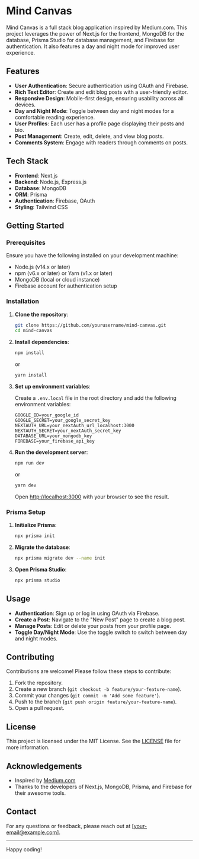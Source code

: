 # Mind Canvas

Mind Canvas is a full stack blog application inspired by Medium.com. This project leverages the power of Next.js for the frontend, MongoDB for the database, Prisma Studio for database management, and Firebase for authentication. It also features a day and night mode for improved user experience.

## Features

- **User Authentication**: Secure authentication using OAuth and Firebase.
- **Rich Text Editor**: Create and edit blog posts with a user-friendly editor.
- **Responsive Design**: Mobile-first design, ensuring usability across all devices.
- **Day and Night Mode**: Toggle between day and night modes for a comfortable reading experience.
- **User Profiles**: Each user has a profile page displaying their posts and bio.
- **Post Management**: Create, edit, delete, and view blog posts.
- **Comments System**: Engage with readers through comments on posts.

## Tech Stack

- **Frontend**: Next.js
- **Backend**: Node.js, Express.js
- **Database**: MongoDB
- **ORM**: Prisma
- **Authentication**: Firebase, OAuth
- **Styling**: Tailwind CSS

## Getting Started

### Prerequisites

Ensure you have the following installed on your development machine:

- Node.js (v14.x or later)
- npm (v6.x or later) or Yarn (v1.x or later)
- MongoDB (local or cloud instance)
- Firebase account for authentication setup

### Installation

1. **Clone the repository**:

    ```bash
    git clone https://github.com/yourusername/mind-canvas.git
    cd mind-canvas
    ```

2. **Install dependencies**:

    ```bash
    npm install
    ```

    or

    ```bash
    yarn install
    ```

3. **Set up environment variables**:

    Create a `.env.local` file in the root directory and add the following environment variables:

    ```env
    GOOGLE_ID=your_google_id
    GOOGLE_SECRET=your_google_secret_key
    NEXTAUTH_URL=your_nextAuth_url_localhost:3000
    NEXTAUTH_SECRET=your_nextAuth_secret_key
    DATABASE_URL=your_mongodb_key
    FIREBASE=your_firebase_api_key
    ```

4. **Run the development server**:

    ```bash
    npm run dev
    ```

    or

    ```bash
    yarn dev
    ```

    Open [http://localhost:3000](http://localhost:3000) with your browser to see the result.

### Prisma Setup

1. **Initialize Prisma**:

    ```bash
    npx prisma init
    ```

2. **Migrate the database**:

    ```bash
    npx prisma migrate dev --name init
    ```

3. **Open Prisma Studio**:

    ```bash
    npx prisma studio
    ```

## Usage

- **Authentication**: Sign up or log in using OAuth via Firebase.
- **Create a Post**: Navigate to the "New Post" page to create a blog post.
- **Manage Posts**: Edit or delete your posts from your profile page.
- **Toggle Day/Night Mode**: Use the toggle switch to switch between day and night modes.

## Contributing

Contributions are welcome! Please follow these steps to contribute:

1. Fork the repository.
2. Create a new branch (`git checkout -b feature/your-feature-name`).
3. Commit your changes (`git commit -m 'Add some feature'`).
4. Push to the branch (`git push origin feature/your-feature-name`).
5. Open a pull request.

## License

This project is licensed under the MIT License. See the [LICENSE](LICENSE) file for more information.

## Acknowledgements

- Inspired by [Medium.com](https://medium.com)
- Thanks to the developers of Next.js, MongoDB, Prisma, and Firebase for their awesome tools.

## Contact

For any questions or feedback, please reach out at [your-email@example.com].

---

Happy coding!
